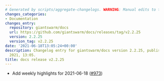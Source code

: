 ```yaml
---
# Generated by scripts/aggregate-changelogs. WARNING: Manual edits to this files will be overwritten.
changes_categories:
- Documentation
changes_entry:
  repository: giantswarm/docs
  url: https://github.com/giantswarm/docs/releases/tag/v2.2.25
  version: 2.2.25
  version_tag: v2.2.25
date: '2021-06-18T13:05:24+00:00'
description: Changelog entry for giantswarm/docs version 2.2.25, published on 18 June
  2021, 13:05.
title: docs release v2.2.25
---
```


- Add weekly highlights for 2021-06-18 ([#973](https://github.com/giantswarm/docs/pull/973))
